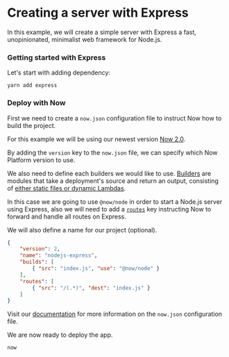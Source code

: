 # Creating a server with Express

In this example, we will create a simple server with Express a fast, unopinionated, minimalist web framework for Node.js.

### Getting started with Express

Let's start with adding dependency:

```
yarn add express
```

### Deploy with Now

First we need to create a `now.json` configuration file to instruct Now how to build the project.

For this example we will be using our newest version [Now 2.0](https://zeit.co/now).

By adding the `version` key to the `now.json` file, we can specify which Now Platform version to use.

We also need to define each builders we would like to use. [Builders](https://zeit.co/docs/v2/deployments/builders/overview/) are modules that take a deployment's source and return an output, consisting of [either static files or dynamic Lambdas](https://zeit.co/docs/v2/deployments/builds/#sources-and-outputs).

In this case we are going to use `@now/node` in order to start a Node.js server using Express, also we will need to add a [`routes`](https://zeit.co/docs/v2/deployments/configuration#routes) key instructing Now to forward and handle all routes on Express.

We will also define a name for our project (optional).

```json
{
    "version": 2,
    "name": "nodejs-express",
    "builds": [
        { "src": "index.js", "use": "@now/node" }
    ],
    "routes": [
        { "src": "/(.*)", "dest": "index.js" }
    ]
}
```

Visit our [documentation](https://zeit.co/docs/v2/deployments/configuration) for more information on the `now.json` configuration file.

We are now ready to deploy the app.

```
now
```
